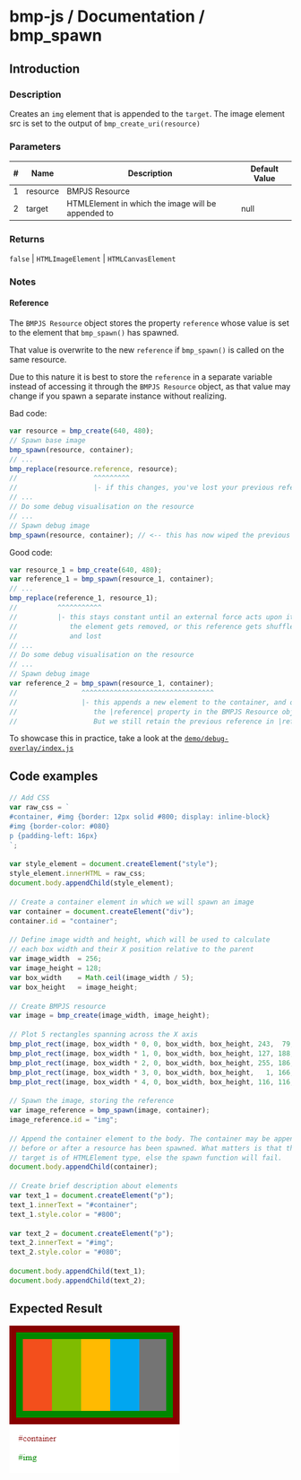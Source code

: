 # bmp-js / Documentation / bmp_spawn
## Introduction

### Description

Creates an `img` element that is appended to the `target`. The image element src is set to the output of `bmp_create_uri(resource)`

### Parameters

|#|Name|Description|Default Value|
|-|-|-|-|
|1|resource|BMPJS Resource||
|2|target|HTMLElement in which the image will be appended to|null|

### Returns
`false` | `HTMLImageElement` | `HTMLCanvasElement`

### Notes
#### Reference

The `BMPJS Resource` object stores the property `reference` whose value is set to the element that `bmp_spawn()` has spawned.

That value is overwrite to the new `reference` if `bmp_spawn()` is called on the same resource.

Due to this nature it is best to store the `reference` in a separate variable instead of accessing it through the `BMPJS Resource` object, as that value may change if you spawn a separate instance without realizing.

Bad code:
```js
var resource = bmp_create(640, 480);
// Spawn base image
bmp_spawn(resource, container);
// ...
bmp_replace(resource.reference, resource);
//                   ^^^^^^^^^
//                   |- if this changes, you've lost your previous reference
// ...
// Do some debug visualisation on the resource
// ...
// Spawn debug image
bmp_spawn(resource, container); // <-- this has now wiped the previous reference
```

Good code:
```js
var resource_1 = bmp_create(640, 480);
var reference_1 = bmp_spawn(resource_1, container);
// ...
bmp_replace(reference_1, resource_1);
//          ^^^^^^^^^^^
//          |- this stays constant until an external force acts upon it like
//             the element gets removed, or this reference gets shuffled around
//             and lost
// ...
// Do some debug visualisation on the resource
// ...
// Spawn debug image
var reference_2 = bmp_spawn(resource_1, container);
//                ^^^^^^^^^^^^^^^^^^^^^^^^^^^^^^^^^
//                |- this appends a new element to the container, and overwrites
//                   the |reference| property in the BMPJS Resource object.
//                   But we still retain the previous reference in |reference_1|
```

To showcase this in practice, take a look at the [`demo/debug-overlay/index.js`](../demo/example/bmp-spawn/index.js)

## Code examples

```js
// Add CSS
var raw_css = `
#container, #img {border: 12px solid #800; display: inline-block}
#img {border-color: #080}
p {padding-left: 16px}
`;

var style_element = document.createElement("style");
style_element.innerHTML = raw_css;
document.body.appendChild(style_element);

// Create a container element in which we will spawn an image
var container = document.createElement("div");
container.id = "container";

// Define image width and height, which will be used to calculate
// each box width and their X position relative to the parent
var image_width  = 256;
var image_height = 128;
var box_width    = Math.ceil(image_width / 5);
var box_height   = image_height;

// Create BMPJS resource
var image = bmp_create(image_width, image_height);

// Plot 5 rectangles spanning across the X axis
bmp_plot_rect(image, box_width * 0, 0, box_width, box_height, 243,  79,  28, true);
bmp_plot_rect(image, box_width * 1, 0, box_width, box_height, 127, 188,   0, true);
bmp_plot_rect(image, box_width * 2, 0, box_width, box_height, 255, 186,   1, true);
bmp_plot_rect(image, box_width * 3, 0, box_width, box_height,   1, 166, 240, true);
bmp_plot_rect(image, box_width * 4, 0, box_width, box_height, 116, 116, 116, true);

// Spawn the image, storing the reference
var image_reference = bmp_spawn(image, container);
image_reference.id = "img";

// Append the container element to the body. The container may be appended
// before or after a resource has been spawned. What matters is that the
// target is of HTMLElement type, else the spawn function will fail.
document.body.appendChild(container);

// Create brief description about elements
var text_1 = document.createElement("p");
text_1.innerText = "#container";
text_1.style.color = "#800";

var text_2 = document.createElement("p");
text_2.innerText = "#img";
text_2.style.color = "#080";

document.body.appendChild(text_1);
document.body.appendChild(text_2);
```

## Expected Result

![expected-result](./img/010.png)
